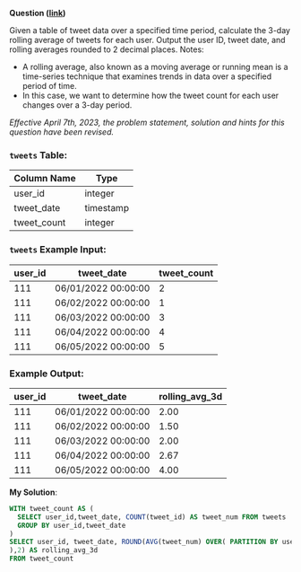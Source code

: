**Question ([link](https://datalemur.com/questions/3d-rolling-tweets))**

Given a table of tweet data over a specified time period, calculate the 3-day rolling average of tweets for each user. Output the user ID, tweet date, and rolling averages rounded to 2 decimal places.
Notes:

* A rolling average, also known as a moving average or running mean is a time-series technique that examines trends in data over a specified period of time.
* In this case, we want to determine how the tweet count for each user changes over a 3-day period.

*Effective April 7th, 2023, the problem statement, solution and hints for this question have been revised.*

### `tweets` Table:

| Column Name | Type |
| ----------- | ---- |
| user\_id | integer |
| tweet\_date | timestamp |
| tweet\_count | integer |

### `tweets` Example Input:

| user\_id | tweet\_date | tweet\_count |
| ------- | ---------- | ----------- |
| 111 | 06/01/2022 00:00:00 | 2 |
| 111 | 06/02/2022 00:00:00 | 1 |
| 111 | 06/03/2022 00:00:00 | 3 |
| 111 | 06/04/2022 00:00:00 | 4 |
| 111 | 06/05/2022 00:00:00 | 5 |

### Example Output:

| user\_id | tweet\_date | rolling\_avg\_3d |
| ------- | ---------- | -------------- |
| 111 | 06/01/2022 00:00:00 | 2.00 |
| 111 | 06/02/2022 00:00:00 | 1.50 |
| 111 | 06/03/2022 00:00:00 | 2.00 |
| 111 | 06/04/2022 00:00:00 | 2.67 |
| 111 | 06/05/2022 00:00:00 | 4.00 |


**My Solution**:

```sql
WITH tweet_count AS (
  SELECT user_id,tweet_date, COUNT(tweet_id) AS tweet_num FROM tweets
  GROUP BY user_id,tweet_date
)
SELECT user_id, tweet_date, ROUND(AVG(tweet_num) OVER( PARTITION BY user_id order by tweet_date rows between 2 preceding AND current row
),2) AS rolling_avg_3d 
FROM tweet_count
```
